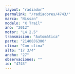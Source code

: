 ```yaml
---
layout: "radiador"
permalink: "/radiadores/4743/"
marca: "Nissan"
modelo: "X Trail"
ano: "2012"
motor: "L4 2.5"
transmision: "Automática"
parte: "21400JG300"
clima: "Con clima"
alto: "17 3/4"
ancho: "27"
observaciones: ""
id: "4743"
---
```


